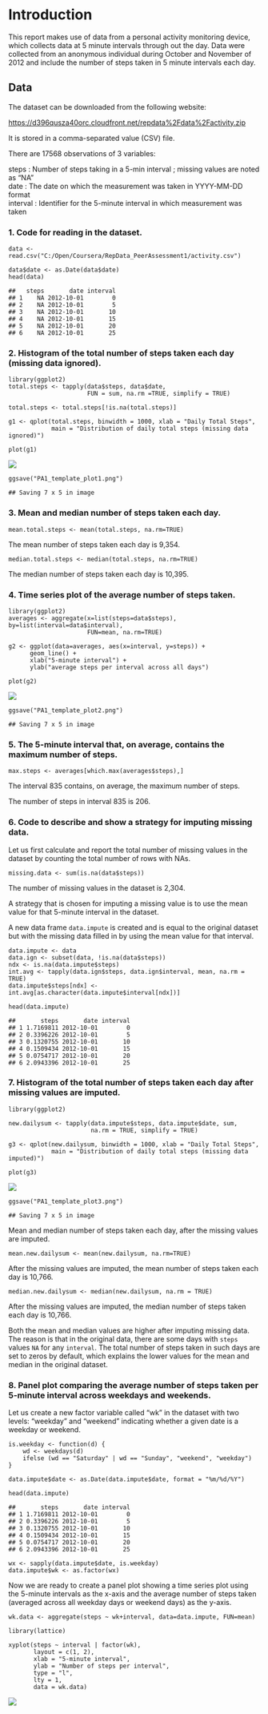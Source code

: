 Introduction
============

This report makes use of data from a personal activity monitoring
device, which collects data at 5 minute intervals through out the day.
Data were collected from an anonymous individual during October and
November of 2012 and include the number of steps taken in 5 minute
intervals each day.

Data
----

The dataset can be downloaded from the following website:

<https://d396qusza40orc.cloudfront.net/repdata%2Fdata%2Factivity.zip>

It is stored in a comma-separated value (CSV) file.

There are 17568 observations of 3 variables:

steps : Number of steps taking in a 5-min interval ; missing values are
noted as “NA”  
date : The date on which the measurement was taken in YYYY-MM-DD
format  
interval : Identifier for the 5-minute interval in which measurement was
taken

### 1. Code for reading in the dataset.

    data <- read.csv("C:/Open/Coursera/RepData_PeerAssessment1/activity.csv")

    data$date <- as.Date(data$date)
    head(data)

    ##   steps       date interval
    ## 1    NA 2012-10-01        0
    ## 2    NA 2012-10-01        5
    ## 3    NA 2012-10-01       10
    ## 4    NA 2012-10-01       15
    ## 5    NA 2012-10-01       20
    ## 6    NA 2012-10-01       25

### 2. Histogram of the total number of steps taken each day (missing data ignored).

    library(ggplot2)
    total.steps <- tapply(data$steps, data$date,
                          FUN = sum, na.rm =TRUE, simplify = TRUE)

    total.steps <- total.steps[!is.na(total.steps)]

    g1 <- qplot(total.steps, binwidth = 1000, xlab = "Daily Total Steps",
                main = "Distribution of daily total steps (missing data ignored)")

    plot(g1)

![](a1_files/figure-markdown_strict/unnamed-chunk-2-1.png)

    ggsave("PA1_template_plot1.png")

    ## Saving 7 x 5 in image

### 3. Mean and median number of steps taken each day.

    mean.total.steps <- mean(total.steps, na.rm=TRUE)  

The mean number of steps taken each day is 9,354.

    median.total.steps <- median(total.steps, na.rm=TRUE)  

The median number of steps taken each day is 10,395.

### 4. Time series plot of the average number of steps taken.

    library(ggplot2)
    averages <- aggregate(x=list(steps=data$steps), by=list(interval=data$interval),
                          FUN=mean, na.rm=TRUE)
                          
    g2 <- ggplot(data=averages, aes(x=interval, y=steps)) +
          geom_line() +
          xlab("5-minute interval") +
          ylab("average steps per interval across all days")

    plot(g2)

![](a1_files/figure-markdown_strict/unnamed-chunk-5-1.png)

    ggsave("PA1_template_plot2.png")

    ## Saving 7 x 5 in image

### 5. The 5-minute interval that, on average, contains the maximum number of steps.

    max.steps <- averages[which.max(averages$steps),]

The interval 835 contains, on average, the maximum number of steps.

The number of steps in interval 835 is 206.

### 6. Code to describe and show a strategy for imputing missing data.

Let us first calculate and report the total number of missing values in
the dataset by counting the total number of rows with NAs.

    missing.data <- sum(is.na(data$steps))

The number of missing values in the dataset is 2,304.

A strategy that is chosen for imputing a missing value is to use the
mean value for that 5-minute interval in the dataset.

A new data frame `data.impute` is created and is equal to the original
dataset but with the missing data filled in by using the mean value for
that interval.

    data.impute <- data
    data.ign <- subset(data, !is.na(data$steps))
    ndx <- is.na(data.impute$steps)
    int.avg <- tapply(data.ign$steps, data.ign$interval, mean, na.rm = TRUE)
    data.impute$steps[ndx] <- int.avg[as.character(data.impute$interval[ndx])]

    head(data.impute)

    ##       steps       date interval
    ## 1 1.7169811 2012-10-01        0
    ## 2 0.3396226 2012-10-01        5
    ## 3 0.1320755 2012-10-01       10
    ## 4 0.1509434 2012-10-01       15
    ## 5 0.0754717 2012-10-01       20
    ## 6 2.0943396 2012-10-01       25

### 7. Histogram of the total number of steps taken each day after missing values are imputed.

    library(ggplot2)

    new.dailysum <- tapply(data.impute$steps, data.impute$date, sum, 
                           na.rm = TRUE, simplify = TRUE)

    g3 <- qplot(new.dailysum, binwidth = 1000, xlab = "Daily Total Steps",
                main = "Distribution of daily total steps (missing data imputed)")

    plot(g3)

![](a1_files/figure-markdown_strict/unnamed-chunk-9-1.png)

    ggsave("PA1_template_plot3.png")

    ## Saving 7 x 5 in image

Mean and median number of steps taken each day, after the missing values
are imputed.

    mean.new.dailysum <- mean(new.dailysum, na.rm=TRUE)  

After the missing values are imputed, the mean number of steps taken
each day is 10,766.

    median.new.dailysum <- median(new.dailysum, na.rm = TRUE)  

After the missing values are imputed, the median number of steps taken
each day is 10,766.

Both the mean and median values are higher after imputing missing data.
The reason is that in the original data, there are some days with
`steps` values `NA` for any `interval`. The total number of steps taken
in such days are set to zeros by default, which explains the lower
values for the mean and median in the original dataset.

### 8. Panel plot comparing the average number of steps taken per 5-minute interval across weekdays and weekends.

Let us create a new factor variable called “wk” in the dataset with two
levels: “weekday” and “weekend” indicating whether a given date is a
weekday or weekend.

    is.weekday <- function(d) {
        wd <- weekdays(d)
        ifelse (wd == "Saturday" | wd == "Sunday", "weekend", "weekday")
    }

    data.impute$date <- as.Date(data.impute$date, format = "%m/%d/%Y")

    head(data.impute)

    ##       steps       date interval
    ## 1 1.7169811 2012-10-01        0
    ## 2 0.3396226 2012-10-01        5
    ## 3 0.1320755 2012-10-01       10
    ## 4 0.1509434 2012-10-01       15
    ## 5 0.0754717 2012-10-01       20
    ## 6 2.0943396 2012-10-01       25

    wx <- sapply(data.impute$date, is.weekday)
    data.impute$wk <- as.factor(wx)

Now we are ready to create a panel plot showing a time series plot using
the 5-minute intervals as the x-axis and the average number of steps
taken (averaged across all weekday days or weekend days) as the y-axis.

    wk.data <- aggregate(steps ~ wk+interval, data=data.impute, FUN=mean)

    library(lattice)

    xyplot(steps ~ interval | factor(wk),
           layout = c(1, 2),
           xlab = "5-minute interval",
           ylab = "Number of steps per interval",
           type = "l",
           lty = 1,
           data = wk.data)

![](a1_files/figure-markdown_strict/unnamed-chunk-13-1.png)
